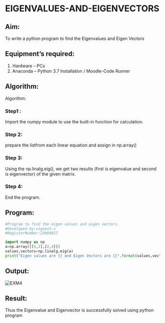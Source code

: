 # EIGENVALUES-AND-EIGENVECTORS
## Aim:
To write a python program to find the Eigenvalues and Eigen Vectors
## Equipment’s required:
1. 	Hardware – PCs
2. 	Anaconda – Python 3.7 Installation / Moodle-Code Runner
## Algorithm:
Algorithm:
### Step1 :
Import the numpy module to use the built-in function for calculation.

### Step 2:
prepare the listfrom each linear equation and assign in np.array()

### Step 3:
Using the np.linalg.eig(), we get two results (first is eigenvalue and second is eigenvector) of the given matrix.

### Step 4:
End the program.
## Program:
```python
#Program to find the eigen values and eigen vectors.
#Developed by:vignesh.v 
#RegisterNumber:23004027

import numpy as np
a=np.array([[4,2],[2,4]])
values,vectors=np.linalg.eig(a)
print("Eigen values are {} and Eigen Vectors are {}".format(values,vectors))
```
## Output:
![EXM4](https://github.com/23004027/EIGENVALUES-AND-EIGENVECTORS/assets/138956447/9583cdcd-73a4-4db0-8448-7867eb7fda80)

## Result:
Thus the Eigenvalue and Eigenvector is successfully solved using python program
